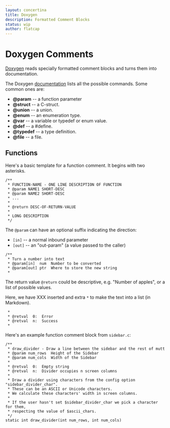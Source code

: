 ```yaml
---
layout: concertina
title: Doxygen
description: Formatted Comment Blocks
status: wip
author: flatcap
---
```


# Doxygen Comments

[Doxygen](http://doxygen.org) reads specially formatted comment blocks and
turns them into documentation.

The Doxygen [documentation](http://www.stack.nl/~dimitri/doxygen/manual/commands.html)
lists all the possible commands. Some common ones are:

- **@param**   -- a function parameter
- **@struct**  -- a C-struct.
- **@union**   -- a union.
- **@enum**    -- an enumeration type.
- **@var**     -- a variable or typedef or enum value.
- **@def**     -- a #define.
- **@typedef** -- a type definition.
- **@file**    -- a file.

## Functions

Here's a basic template for a function comment. It begins with two asterisks.

```
/**
 * FUNCTION-NAME - ONE LINE DESCRIPTION OF FUNCTION
 * @param NAME1 SHORT-DESC
 * @param NAME2 SHORT-DESC
 * ...
 *
 * @return DESC-OF-RETURN-VALUE
 *
 * LONG DESCRIPTION
 */
```

The `@param` can have an optional suffix indicating the direction:

- `[in]` -- a normal inbound parameter
- `[out]` -- an "out-param" (a value passed to the caller)

```
/**
 * Turn a number into text
 * @param[in]  num  Number to be converted
 * @param[out] ptr  Where to store the new string
 *
```

The return value `@return` could be descriptive, e.g. "Number of apples", or a
list of possible values.

Here, we have XXX inserted and extra `*` to make the text into a list (in Markdown).

```
 *
 * @retval  0:  Error
 * @retval  n:  Success
 *
```

Here's an example function comment block from `sidebar.c`:

```
/**
 * draw_divider - Draw a line between the sidebar and the rest of mutt
 * @param num_rows  Height of the Sidebar
 * @param num_cols  Width of the Sidebar
 *
 * @retval  0:  Empty string
 * @retval  n:  Divider occupies n screen columns
 *
 * Draw a divider using characters from the config option "sidebar_divider_char".
 * These can be an ASCII or Unicode characters.
 * We calculate these characters' width in screen columns.
 *
 * If the user hasn't set $sidebar_divider_char we pick a character for them,
 * respecting the value of $ascii_chars.
 */
static int draw_divider(int num_rows, int num_cols)
```



